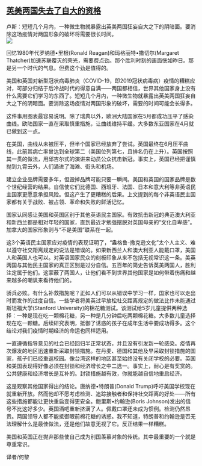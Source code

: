 <!--1594583528000-->
[英美两国失去了自大的资格](https://cn.ft.com/story/001088504?full=y)
------

<div></div><div class="story-lead">卢斯：短短几个月内，一种微生物就暴露出英美两国狂妄自大之下的阴暗面。要消除这场疫情对两国形象的破坏将需要很长时间。</div><div class=" story-image image"><img src="https://thumbor.ftacademy.cn/unsafe/1340x754/https://thumbor.ftacademy.cn/unsafe/picture/1/000092231_piclink.jpg"></div><div class="story-body"><div id="story-body-container"><p>回忆1980年代罗纳德•里根(Ronald Reagan)和玛格丽特•撒切尔(Margaret Thatcher)加速苏联覆灭的荣光，需要费点劲。那个胜利时刻的画面恍如昨日。那是另一个时代的气息。但费这个劲是值得的。</p><p>美国和英国对新型冠状病毒肺炎（COVID-19，即2019冠状病毒病）疫情的糟糕应对，可部分归结于后冷战时代的得意自满——两国都相信，世界其他国家身上没有什么需要它们学习的东西了。短短几个月内，一种微生物就暴露出英美两国狂妄自大之下的阴暗面。要消除这场疫情对两国形象的破坏，需要的时间可能会长得多。</p><p>这件事用图表最容易说明。除了瑞典以外，欧洲大陆国家在5月都成功压平了感染曲线。欧陆国家一直在采取慎重措施，让曲线维持平缓。大多数东亚国家在4月就已做到这一点。</p><p>在美国，曲线从未被压平，但半个国家已经放弃了尝试。英国最终在6月压平曲线，此前其病亡率曾达到全球第二（美国位列第七，且排名仍在上升）。英国按照其一贯的做法，用邱吉尔式的演讲来动员公众抗击新冠。事实上，英国已经把谨慎抛到九霄云外，人们涌进了海滩、街头和机场。</p><div  data-o-ads-name="mpu-middle1" class="o-ads in-article-advert" data-o-ads-formats-default="false"  data-o-ads-formats-small="FtcMobileMpu"  data-o-ads-formats-medium="FtcMpu" data-o-ads-formats-large="FtcMpu" data-o-ads-formats-extra="FtcMpu" data-o-ads-targeting="cnpos=middle1;" data-cy='[{"devices":["PC","iPhoneWeb","AndroidWeb","iPhoneApp","AndroidApp"],"pattern":"MPU","position":"Middle1","container":"mpuInStory"}]'></div><p>建立企业品牌需要多年，但毁掉品牌可能只要一瞬间。美国和英国的国家品牌是数个世纪经营的结果。自信使它们比德国、西班牙、法国、日本和意大利等非英语民主国家更愿意承担风险。但这产生了更糟糕的后果。上文提到的每个非英语民主国家都有关于战败、被占领、革命和失败的鲜活记忆。</p><p>国家认同感让美国和英国区别于其他英语民主国家。有效抗击新冠的典范澳大利亚和新西兰都是相对年轻的国家，直到最近才勉强摆脱对英国母亲的“文化自卑感”。加拿大的国家形象则与“不是美国”联系在一起。</p><p>这3个英语民主国家应对疫情的表现证明了，“盎格鲁-撒克逊文化”太个人主义、难以遵守社交距离规定的说法是错误的。如果新西兰人和澳大利亚人能戴口罩，美国人和英国人也可以。对英语国家民众的刻板印象从来不包括无视常识这一条。美英两国与其他民主国家的真正区别是过分自信。五百年的简史告诉英美两国人，胜利注定属于他们。这蒙蔽了两国人，让他们看不到世界其他国家是如何带着伤痛和越来越多的嘲讽来看待他们的。</p><p>骄兵必败。有什么补救措施呢？正如人们可以从错误中学习一样，国家也可以走出时而发作的过度自信。一些学者将美英过早放松社交距离规定的做法比作未能通过斯坦福大学(Stanford University)的棉花糖测试。该测试给5岁儿童提供两种选择：一种是现在吃一颗棉花糖，另一种是几分钟后吃两颗棉花糖。大多数儿童选择现在吃一颗糖。后续研究表明，抵御了诱惑的孩子在成年生活中要成功得多。这个结论对我们疫情时期经济的命运也同样适用。</p><p>一直遵循指导意见的社会已经回归半正常状态，并且没有引发新一轮感染。疫情再次爆发的地区迅速重新采取封锁措施。在丹麦、德国和其他及早采取封锁措施的国家，孩子们已经重返校园。像台湾这样的地区甚至始终没有关闭学校的必要。英国和美国表现得好像必须在封锁和经济增长之中二选一。事实上，耐心是有奖赏的。公共健康和经济增长是互补的。封锁措施越有效，你就能越自信地重启经济。</p><p>这是观察其他国家得出的结论。唐纳德•特朗普(Donald Trump)呼吁美国学校现在就重新开放。然而他却不愿考虑检测、追踪接触者和保持社交距离的好处——所有这些措施都能让更快重启变得更安全。鲍里斯•约翰逊(Boris Johnson)发出的信号不比这好多少。英国酒吧重新挤满了人。佩戴口罩还未成为惯例。检测仍然昂贵。两国领导人都不能抵御眼前棉花糖的诱惑。我不知道，特朗普和约翰逊是否无法理解什么是最佳做法，还是他们故意无视了它。反正结果一样糟糕。</p><div data-o-ads-name="mpu-middle2" class="o-ads in-article-advert" data-o-ads-formats-default="false"  data-o-ads-formats-small="FtcMobileMpu"  data-o-ads-formats-medium="false" data-o-ads-formats-large="false" data-o-ads-formats-extra="false" data-o-ads-targeting="cnpos=middle2;" data-cy='[{"devices":["iPhoneWeb","AndroidWeb","iPhoneApp","AndroidApp"],"pattern":"MPU","position":"Middle2","container":"mpuInStory"}]'></div><p>美国和英国正在抛弃那些使自己成为别国羡慕对象的传统。其中最重要的一个就是尊重常识。</p><p>译者/何黎</p></div><div class="clearfloat"></div></div>
